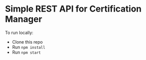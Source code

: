 # Simple REST API for Certification Manager


To run locally:
* Clone this repo
* Run `npm install`
* Run `npm start`
